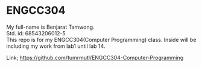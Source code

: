 # ENGCC304
My full-name is Benjarat Tamwong. <br>
Std. id: 68543206012-5 <br>
This repo is for my ENGCC304(Computer Programming) class. Inside will be including my work from lab1 until lab 14.

Link; https://github.com/tumrmutl/ENGCC304-Computer-Programming
